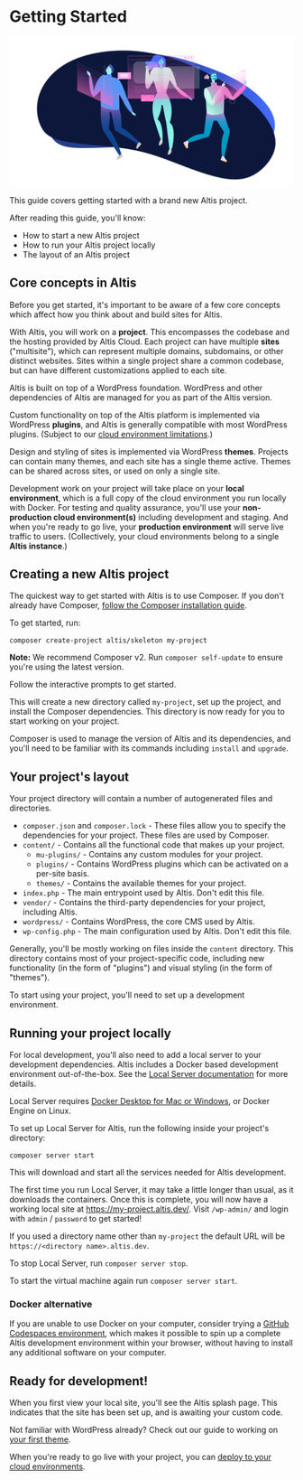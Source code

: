 # Getting Started

![](./assets/banner-getting-started.png)

This guide covers getting started with a brand new Altis project.

After reading this guide, you'll know:

* How to start a new Altis project
* How to run your Altis project locally
* The layout of an Altis project


## Core concepts in Altis

Before you get started, it's important to be aware of a few core concepts which affect how you think about and build sites for Altis.

With Altis, you will work on a **project**. This encompasses the codebase and the hosting provided by Altis Cloud. Each project can have multiple **sites** ("multisite"), which can represent multiple domains, subdomains, or other distinct websites. Sites within a single project share a common codebase, but can have different customizations applied to each site.

Altis is built on top of a WordPress foundation. WordPress and other dependencies of Altis are managed for you as part of the Altis version.

Custom functionality on top of the Altis platform is implemented via WordPress **plugins**, and Altis is generally compatible with most WordPress plugins. (Subject to our [cloud environment limitations](docs://cloud/limitations.md).)

Design and styling of sites is implemented via WordPress **themes**. Projects can contain many themes, and each site has a single theme active. Themes can be shared across sites, or used on only a single site.

Development work on your project will take place on your **local environment**, which is a full copy of the cloud environment you run locally with Docker. For testing and quality assurance, you'll use your **non-production cloud environment(s)** including development and staging. And when you're ready to go live, your **production environment** will serve live traffic to users. (Collectively, your cloud environments belong to a single **Altis instance**.)


## Creating a new Altis project

The quickest way to get started with Altis is to use Composer. If you don't already have Composer, [follow the Composer installation guide](https://getcomposer.org/download/).

To get started, run:

```
composer create-project altis/skeleton my-project
```

**Note:** We recommend Composer v2. Run `composer self-update` to ensure you're using the latest version.

Follow the interactive prompts to get started.

This will create a new directory called `my-project`, set up the project, and install the Composer dependencies. This directory is now ready for you to start working on your project.

Composer is used to manage the version of Altis and its dependencies, and you'll need to be familiar with its commands including `install` and `upgrade`.


## Your project's layout

Your project directory will contain a number of autogenerated files and directories.

* `composer.json` and `composer.lock` - These files allow you to specify the dependencies for your project. These files are used by Composer.
* `content/` - Contains all the functional code that makes up your project.
	* `mu-plugins/` - Contains any custom modules for your project.
	* `plugins/` - Contains WordPress plugins which can be activated on a per-site basis.
	* `themes/` - Contains the available themes for your project.
* `index.php` - The main entrypoint used by Altis. Don't edit this file.
* `vendor/` - Contains the third-party dependencies for your project, including Altis.
* `wordpress/` - Contains WordPress, the core CMS used by Altis.
* `wp-config.php` - The main configuration used by Altis. Don't edit this file.

Generally, you'll be mostly working on files inside the `content` directory. This directory contains most of your project-specific code, including new functionality (in the form of "plugins") and visual styling (in the form of "themes").

To start using your project, you'll need to set up a development environment.


## Running your project locally

For local development, you'll also need to add a local server to your development dependencies. Altis includes a Docker based development environment out-of-the-box. See the [Local Server documentation](docs://local-server/) for more details.

Local Server requires [Docker Desktop for Mac or Windows](https://www.docker.com/products/docker-desktop), or Docker Engine on Linux.

To set up Local Server for Altis, run the following inside your project's directory:

```
composer server start
```

This will download and start all the services needed for Altis development.

The first time you run Local Server, it may take a little longer than usual, as it downloads the containers. Once this is complete, you will now have a working local site at https://my-project.altis.dev/. Visit `/wp-admin/` and login with `admin` / `password` to get started!

If you used a directory name other than `my-project` the default URL will be `https://<directory name>.altis.dev`.

To stop Local Server, run `composer server stop`.

To start the virtual machine again run `composer server start`.

### Docker alternative

If you are unable to use Docker on your computer, consider trying a [GitHub Codespaces environment](docs://dev-tools/cloud-dev-env/), which makes it possible to spin up a complete Altis development environment within your browser, without having to install any additional software on your computer.

## Ready for development!

When you first view your local site, you'll see the Altis splash page. This indicates that the site has been set up, and is awaiting your custom code.

Not familiar with WordPress already? Check out our guide to working on [your first theme](first-theme.md).

When you're ready to go live with your project, you can [deploy to your cloud environments](deploy.md).
